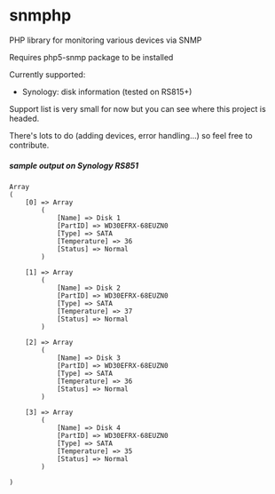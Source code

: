 # snmphp
PHP library for monitoring various devices via SNMP

Requires php5-snmp package to be installed

Currently supported:
 * Synology: disk information (tested on RS815+)

Support list is very small for now but you can see where this project is headed.

There's lots to do (adding devices, error handling...) so feel free to contribute.

##### sample output on Synology RS851
```
Array
(
    [0] => Array
        (
            [Name] => Disk 1
            [PartID] => WD30EFRX-68EUZN0
            [Type] => SATA
            [Temperature] => 36
            [Status] => Normal
        )

    [1] => Array
        (
            [Name] => Disk 2
            [PartID] => WD30EFRX-68EUZN0
            [Type] => SATA
            [Temperature] => 37
            [Status] => Normal
        )

    [2] => Array
        (
            [Name] => Disk 3
            [PartID] => WD30EFRX-68EUZN0
            [Type] => SATA
            [Temperature] => 36
            [Status] => Normal
        )

    [3] => Array
        (
            [Name] => Disk 4
            [PartID] => WD30EFRX-68EUZN0
            [Type] => SATA
            [Temperature] => 35
            [Status] => Normal
        )

)
```

